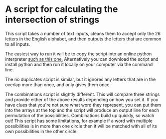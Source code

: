 # A script for calculating the intersection of strings

This script takes a number of text inputs, cleans them to accept only the 26 letters in the English alphabet, and then outputs the letters that are common to all inputs.

The easiest way to run it will be to copy the script into an online python interpreter [such as this one.](https://www.online-python.com/) Alternatively you can download the script and install python and then run it locally on your computer via the command line.

The no duplicates script is similar, but it ignores any letters that are in the overlap more than once, and only gives them once.

The combinations script is slightly different. This will compare three strings and provide either of the above results depending on how you set it. If you have clues that you're not sure what word they represent, you can put them into the arrays at the top and the script will produce an output line for each permutation of the possibilities. Combinations build up quickly, so watch out! This script has some limitations, for example if a word with multiple possibilities is in more than one circle then it will be matched with all of its own possibilities in the other circle.

